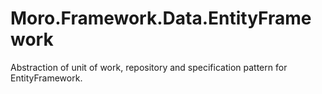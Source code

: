 # Moro.Framework.Data.EntityFramework
Abstraction of unit of work, repository and specification pattern for EntityFramework.
